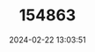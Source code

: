 ---
title: "154863"
category: "Parioglossus taeniatus"
draft: false
date: 2024-02-22 13:03:51
languages:
  English: ["Slim Striped Dartfish", "Taeniatus Dartfish", "Taeniatus Hover Goby", "Striped Dartfish"]
---